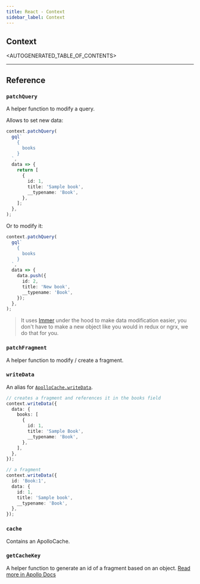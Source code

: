 ```yaml
---
title: React - Context
sidebar_label: Context
---
```


## Context

<AUTOGENERATED_TABLE_OF_CONTENTS>

---

## Reference

### `patchQuery`

A helper function to modify a query.

Allows to set new data:

```typescript
context.patchQuery(
  gql`
    {
      books
    }
  `,
  data => {
    return [
      {
        id: 1,
        title: 'Sample book',
        __typename: 'Book',
      },
    ];
  },
);
```

Or to modify it:

```typescript
context.patchQuery(
  gql`
    {
      books
    }
  `,
  data => {
    data.push({
      id: 2,
      title: 'New book',
      __typename: 'Book',
    });
  },
);
```

> It uses [Immer](https://www.npmjs.com/package/immer) under the hood to make data modification easier, you don't have to make a new object like you would in redux or ngrx, we do that for you.

### `patchFragment`

A helper function to modify / create a fragment.

### `writeData`

An alias for [`ApolloCache.writeData`](https://www.apollographql.com/docs/link/links/state.html#write-data).

```typescript
// creates a fragment and references it in the books field
context.writeData({
  data: {
    books: [
      {
        id: 1,
        title: 'Sample Book',
        __typename: 'Book',
      },
    ],
  },
});

// a fragment
context.writeData({
  id: 'Book:1',
  data: {
    id: 1,
    title: 'Sample book',
    __typename: 'Book',
  },
});
```

### `cache`

Contains an ApolloCache.

### `getCacheKey`

A helper function to generate an id of a fragment based on an object. [Read more in Apollo Docs](https://www.apollographql.com/docs/react/essentials/local-state.html)

